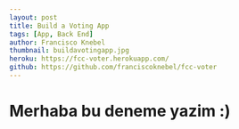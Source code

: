 ```yaml
---
layout: post
title: Build a Voting App
tags: [App, Back End]
author: Francisco Knebel
thumbnail: buildavotingapp.jpg
heroku: https://fcc-voter.herokuapp.com/
github: https://github.com/franciscoknebel/fcc-voter
---
```


# Merhaba bu deneme yazim :)
